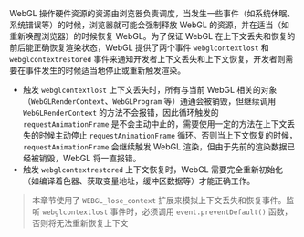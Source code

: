 WebGL 操作硬件资源的资源由浏览器负责调度，当发生一些事件（如系统休眠、系统错误等）的时候，浏览器就可能会强制释放 WebGL 的资源，并在适当（如重新唤醒浏览器）的时候恢复 WebGL。为了保证 WebGL 在上下文丢失和恢复的前后能正确恢复渲染状态，WebGL 提供了两个事件 `webglcontextlost` 和 `webglcontextrestored` 事件来通知开发者上下文丢失和上下文恢复，开发者则需要在事件发生的时候适当地停止或重新触发渲染。

- 触发 `webglcontextlost` 上下文丢失时，所有与当前 WebGL 相关的对象（`WebGLRenderContext`、`WebGLProgram` 等）通通会被销毁，但继续调用 `WebGLRenderContext` 的方法不会报错，因此循环触发的 `requestAnimationFrame` 是不会主动中止的，需要使用一定的方法在上下文丢失的时候主动停止 `requestAnimationFrame` 循环。否则当上下文恢复的时候，`requestAnimationFrame` 会继续触发 WebGL 渲染，但由于先前的渲染数据已经被销毁，WebGL 将一直报错。
- 触发 `webglcontextrestored` 上下文恢复时，WebGL 需要完全重新初始化（如编译着色器、获取变量地址，缓冲区数据等）才能正确工作。

> 本章节使用了 `WEBGL_lose_context` 扩展来模拟上下文丢失和恢复事件。监听 `webglcontextlost` 事件时，必须调用 `event.preventDefault()` 函数，否则将无法重新恢复上下文

